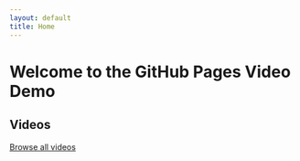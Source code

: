 ```yaml
---
layout: default
title: Home
---
```


# Welcome to the GitHub Pages Video Demo

## Videos
[Browse all videos](videos/)